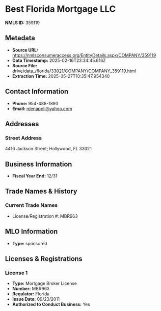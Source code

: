 # Best Florida Mortgage LLC

**NMLS ID:** 359119

## Metadata
- **Source URL:** https://nmlsconsumeraccess.org/EntityDetails.aspx/COMPANY/359119
- **Data Timestamp:** 2025-02-16T23:34:45.616Z
- **Source File:** drive/data_/florida/33021/COMPANY/COMPANY_359119.html
- **Extraction Time:** 2025-05-27T10:35:47.954340

## Contact Information
- **Phone:** 954-488-1890
- **Email:** rdenapoli@yahoo.com

## Addresses
### Street Address
4416 Jackson Street; Hollywood, FL 33021

## Business Information
- **Fiscal Year End:** 12/31

## Trade Names & History
### Current Trade Names
- License/Registration #: MBR963

## MLO Information
- **Type:** sponsored

## Licenses & Registrations

### License 1
- **Type:** Mortgage Broker License
- **Number:** MBR963
- **Regulator:** Florida
- **Issue Date:** 09/23/2011
- **Authorized to Conduct Business:** Yes

